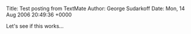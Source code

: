Title: Test posting from TextMate
Author: George Sudarkoff
Date: Mon, 14 Aug 2006 20:49:36 +0000

Let's see if this works...
